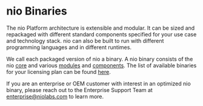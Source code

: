 # nio Binaries

The nio Platform architecture is extensible and modular. It can be sized and repackaged with different standard components specified for your use case and technology stack. nio can also be built to run with different programming languages and in different runtimes.

We call each packaged version of nio a binary. A nio binary consists of the nio [core](/binaries/core.md) and various [modules](/binaries/modules.md) and [components](/binaries/components.md). The list of available binaries for your licensing plan can be found [here](https://app.n.io/binaries/download).

If you are an enterprise or OEM customer with interest in an optimized nio binary, please reach out to the Enterprise Support Team at [enterprise@niolabs.com](mailto:enterprise@niolabs.com) to learn more.
